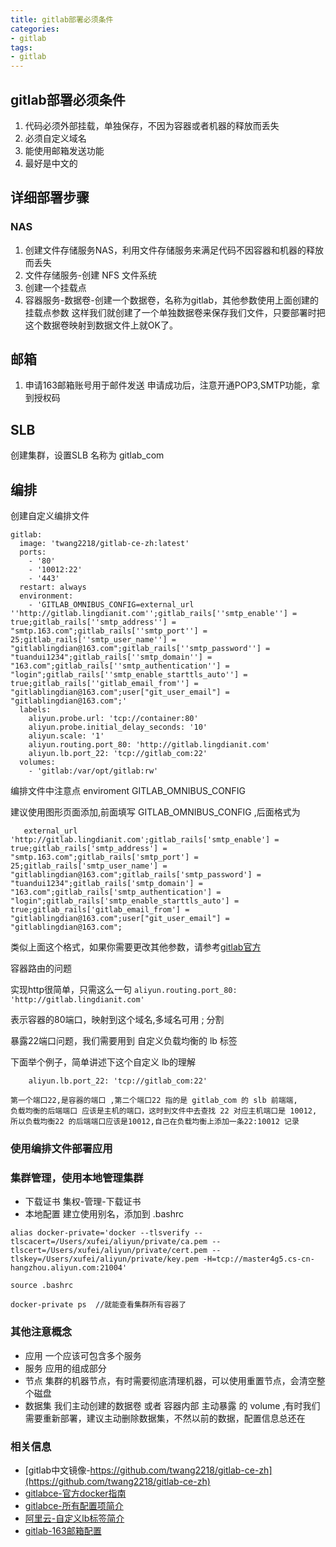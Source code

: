 ```yaml
---
title: gitlab部署必须条件
categories: 
- gitlab
tags:
- gitlab
---
```


## gitlab部署必须条件
1. 代码必须外部挂载，单独保存，不因为容器或者机器的释放而丢失
2. 必须自定义域名
3. 能使用邮箱发送功能
4. 最好是中文的

## 详细部署步骤

### NAS
1. 创建文件存储服务NAS，利用文件存储服务来满足代码不因容器和机器的释放而丢失
2. 文件存储服务-创建 NFS 文件系统
3. 创建一个挂载点
4. 容器服务-数据卷-创建一个数据卷，名称为gitlab，其他参数使用上面创建的挂载点参数
这样我们就创建了一个单独数据卷来保存我们文件，只要部署时把这个数据卷映射到数据文件上就OK了。

## 邮箱
1. 申请163邮箱账号用于邮件发送
   申请成功后，注意开通POP3,SMTP功能，拿到授权码

## SLB
 创建集群，设置SLB 名称为 gitlab_com

## 编排
 创建自定义编排文件 
```
gitlab:
  image: 'twang2218/gitlab-ce-zh:latest'
  ports:
    - '80'
    - '10012:22'
    - '443'
  restart: always
  environment:
    - 'GITLAB_OMNIBUS_CONFIG=external_url ''http://gitlab.lingdianit.com'';gitlab_rails[''smtp_enable''] = true;gitlab_rails[''smtp_address''] = "smtp.163.com";gitlab_rails[''smtp_port''] = 25;gitlab_rails[''smtp_user_name''] = "gitlablingdian@163.com";gitlab_rails[''smtp_password''] = "tuandui1234";gitlab_rails[''smtp_domain''] = "163.com";gitlab_rails[''smtp_authentication''] = "login";gitlab_rails[''smtp_enable_starttls_auto''] = true;gitlab_rails[''gitlab_email_from''] = "gitlablingdian@163.com";user["git_user_email"] = "gitlablingdian@163.com";'
  labels:
    aliyun.probe.url: 'tcp://container:80'
    aliyun.probe.initial_delay_seconds: '10'
    aliyun.scale: '1'
    aliyun.routing.port_80: 'http://gitlab.lingdianit.com'
    aliyun.lb.port_22: 'tcp://gitlab_com:22'
  volumes:
    - 'gitlab:/var/opt/gitlab:rw'
```
  编排文件中注意点
  enviroment  GITLAB_OMNIBUS_CONFIG

  建议使用图形页面添加,前面填写  GITLAB_OMNIBUS_CONFIG ,后面格式为
  ```
     external_url 'http://gitlab.lingdianit.com';gitlab_rails['smtp_enable'] = true;gitlab_rails['smtp_address'] = "smtp.163.com";gitlab_rails['smtp_port'] = 25;gitlab_rails['smtp_user_name'] = "gitlablingdian@163.com";gitlab_rails['smtp_password'] = "tuandui1234";gitlab_rails['smtp_domain'] = "163.com";gitlab_rails['smtp_authentication'] = "login";gitlab_rails['smtp_enable_starttls_auto'] = true;gitlab_rails['gitlab_email_from'] = "gitlablingdian@163.com";user["git_user_email"] = "gitlablingdian@163.com";
  ```
  类似上面这个格式，如果你需要更改其他参数，请参考[gitlab官方](http://docs.gitlab.com/omnibus/docker/)
  

  容器路由的问题

   实现http很简单，只需这么一句
  ``` aliyun.routing.port_80: 'http://gitlab.lingdianit.com' ```

   表示容器的80端口，映射到这个域名,多域名可用 ; 分割

   暴露22端口问题，我们需要用到  自定义负载均衡的 lb 标签
   
   下面举个例子，简单讲述下这个自定义 lb的理解
```
    aliyun.lb.port_22: 'tcp://gitlab_com:22'
```
    第一个端口22,是容器的端口 ,第二个端口22 指的是 gitlab_com 的 slb 前端端,
    负载均衡的后端端口 应该是主机的端口，这时到文件中去查找 22 对应主机端口是 10012,
    所以负载均衡22 的后端端口应该是10012,自己在负载均衡上添加一条22:10012 记录
    
    
### 使用编排文件部署应用

### 集群管理，使用本地管理集群
- 下载证书
  集权-管理-下载证书
- 本地配置
  建立使用别名，添加到 .bashrc 
```
alias docker-private='docker --tlsverify --tlscacert=/Users/xufei/aliyun/private/ca.pem --tlscert=/Users/xufei/aliyun/private/cert.pem --tlskey=/Users/xufei/aliyun/private/key.pem -H=tcp://master4g5.cs-cn-hangzhou.aliyun.com:21004'

source .bashrc 

docker-private ps  //就能查看集群所有容器了
```

### 其他注意概念
- 应用
  一个应该可包含多个服务
- 服务
  应用的组成部分
- 节点 
  集群的机器节点，有时需要彻底清理机器，可以使用重置节点，会清空整个磁盘
- 数据集
  我们主动创建的数据卷 或者 容器内部 主动暴露 的 volume ,有时我们需要重新部署，建议主动删除数据集，不然以前的数据，配置信息总还在

### 相关信息
- [gitlab中文镜像-https://github.com/twang2218/gitlab-ce-zh](https://github.com/twang2218/gitlab-ce-zh)
- [gitlabce-官方docker指南](http://docs.gitlab.com/omnibus/docker/)
- [gitlabce-所有配置项简介](https://gitlab.com/gitlab-org/omnibus-gitlab/blob/master/files/gitlab-config-template/gitlab.rb.template)
- [阿里云-自定义lb标签简介](https://help.aliyun.com/document_detail/48484.html?spm=5176.doc25974.6.594.xpzVJ4)
- [gitlab-163邮箱配置](http://www.cnblogs.com/wenwei-blog/p/6286944.html)


    
    

